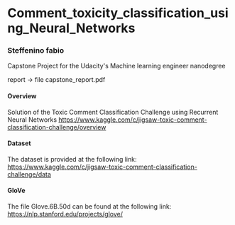 # Comment_toxicity_classification_using_Neural_Networks
### Steffenino fabio
Capstone Project for the Udacity's Machine learning engineer nanodegree

report -> file capstone_report.pdf

#### Overview
Solution of the Toxic Comment Classification Challenge using Recurrent Neural Networks
https://www.kaggle.com/c/jigsaw-toxic-comment-classification-challenge/overview 

#### Dataset
The dataset is provided at the following link:
https://www.kaggle.com/c/jigsaw-toxic-comment-classification-challenge/data

#### GloVe
The file Glove.6B.50d can be found at the following link:
https://nlp.stanford.edu/projects/glove/
